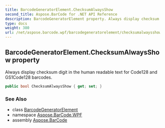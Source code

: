 ```yaml
---
title: BarcodeGeneratorElement.ChecksumAlwaysShow
second_title: Aspose.BarCode for .NET API Reference
description: BarcodeGeneratorElement property. Always display checksum digit in the human readable text for Code128 and GS1Code128 barcodes
type: docs
weight: 380
url: /net/aspose.barcode.wpf/barcodegeneratorelement/checksumalwaysshow/
---
```

## BarcodeGeneratorElement.ChecksumAlwaysShow property

Always display checksum digit in the human readable text for Code128 and GS1Code128 barcodes.

```csharp
public bool ChecksumAlwaysShow { get; set; }
```

### See Also

* class [BarcodeGeneratorElement](../)
* namespace [Aspose.BarCode.WPF](../../../aspose.barcode.wpf/)
* assembly [Aspose.BarCode](../../../)


